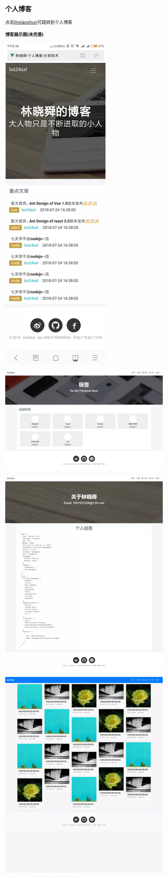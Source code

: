 ## 个人博客


点击[linxiaoshun](http://www.linxiaoshun.com)可跳转到个人博客

#### 博客展示图(未完善)
![移动端展示的图片](https://github.com/lxs24sxl/readme_add_pic/raw/master/images/vue-blog/index-mobile3.webp)

![pc标签页页面的图片](https://github.com/lxs24sxl/readme_add_pic/raw/master/images/vue-blog/tags-pc.webp)

![关于我页面的图片](https://github.com/lxs24sxl/readme_add_pic/raw/master/images/vue-blog/about-pc.webp)

![图片集页面的图片](https://github.com/lxs24sxl/readme_add_pic/raw/master/images/vue-blog/photo-pc.webp)

